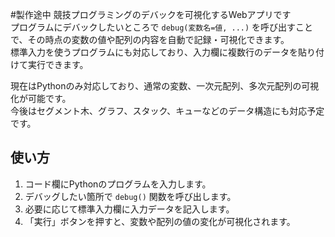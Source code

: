 #製作途中
競技プログラミングのデバックを可視化するWebアプリです  
プログラムにデバックしたいところで
`debug(変数名=値, ...)` を呼び出すことで、その時点の変数の値や配列の内容を自動で記録・可視化できます。  
標準入力を使うプログラムにも対応しており、入力欄に複数行のデータを貼り付けて実行できます。

現在はPythonのみ対応しており、通常の変数、一次元配列、多次元配列の可視化が可能です。  
今後はセグメント木、グラフ、スタック、キューなどのデータ構造にも対応予定です。

## 使い方

1. コード欄にPythonのプログラムを入力します。
2. デバッグしたい箇所で `debug()` 関数を呼び出します。
3. 必要に応じて標準入力欄に入力データを記入します。
4. 「実行」ボタンを押すと、変数や配列の値の変化が可視化されます。
